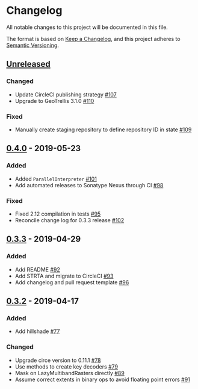 # Changelog
All notable changes to this project will be documented in this file.

The format is based on [Keep a Changelog](https://keepachangelog.com/en/1.0.0/),
and this project adheres to [Semantic Versioning](https://semver.org/spec/v2.0.0.html).

## [Unreleased]
### Changed
- Update CircleCI publishing strategy [#107](https://github.com/geotrellis/maml/pull/107)
- Upgrade to GeoTrellis 3.1.0 [#110](https://github.com/geotrellis/maml/pull/110)

### Fixed
- Manually create staging repository to define repository ID in state [#109](https://github.com/geotrellis/maml/pull/109)

## [0.4.0] - 2019-05-23
### Added
- Added `ParallelInterpreter` [#101](https://github.com/geotrellis/maml/pull/101)
- Add automated releases to Sonatype Nexus through CI [#98](https://github.com/geotrellis/maml/pull/98)

### Fixed
- Fixed 2.12 compilation in tests [#95](https://github.com/geotrellis/maml/pull/95)
- Reconcile change log for 0.3.3 release [#102](https://github.com/geotrellis/maml/pull/102)

## [0.3.3] - 2019-04-29
### Added
- Add README [#92](https://github.com/geotrellis/maml/pull/92)
- Add STRTA and migrate to CircleCI [#93](https://github.com/geotrellis/maml/pull/93)
- Add changelog and pull request template [#96](https://github.com/geotrellis/maml/pull/96)

## [0.3.2] - 2019-04-17
### Added
- Add hillshade [#77](https://github.com/geotrellis/maml/pull/77)

### Changed
- Upgrade circe version to 0.11.1 [#78](https://github.com/geotrellis/maml/pull/77)
- Use methods to create key decoders [#79](https://github.com/geotrellis/maml/pull/79)
- Mask on LazyMultibandRasters directly [#89](https://github.com/geotrellis/maml/pull/89)
- Assume correct extents in binary ops to avoid floating point errors [#91](https://github.com/geotrellis/maml/pull/91)

[Unreleased]: https://github.com/geotrellis/maml/compare/0.4.0...HEAD
[0.4.0]: https://github.com/geotrellis/maml/compare/0.3.3...0.4.0
[0.3.3]: https://github.com/geotrellis/maml/compare/0.3.2...0.3.3
[0.3.2]: https://github.com/geotrellis/maml/compare/v0.2.2...0.3.2
